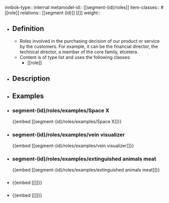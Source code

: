 innbok-type:: internal
metamodel-id:: [[segment-(id)/roles]]
item-classes:: #[[role]]
relations:: [[segment (id)]] [[]]
weight:: 

- ## Definition
  - Roles involved in the purchasing decision of our product or service by the customers. For example, it can be the financial director, the technical director, a member of the core family, etcetera.
  - Content is of type list and uses the following classes:
    - [[role]]
- ## Description
- ## Examples
- ### segment-(id)/roles/examples/Space X
  {{embed [[segment-(id)/roles/examples/Space X]]}}
- ### segment-(id)/roles/examples/vein visualizer
  {{embed [[segment-(id)/roles/examples/vein visualizer]]}}
- ### segment-(id)/roles/examples/extinguished animals meat
  {{embed [[segment-(id)/roles/examples/extinguished animals meat]]}}
- ### 
  {{embed [[]]}}
- ### 
  {{embed [[]]}}


